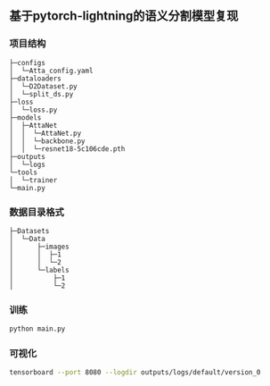 ## 基于pytorch-lightning的语义分割模型复现

### 项目结构
````
├─configs
│  └─Atta_config.yaml
├─dataloaders
│  └─D2Dataset.py
│  └─split_ds.py
├─loss
│  └─loss.py
├─models
│  ├─AttaNet
│  │  └─AttaNet.py
│  │  └─backbone.py
│  │  └─resnet18-5c106cde.pth
├─outputs
│  └─logs
└─tools
│  └─trainer
└─main.py
````
### 数据目录格式
```
├─Datasets
│  └─Data
│      ├─images
│      │  ├─1
│      │  └─2
│      └─labels
│          ├─1
│          └─2
```
### 训练
```bash
python main.py
```
### 可视化
```bash
tensorboard --port 8080 --logdir outputs/logs/default/version_0
```
